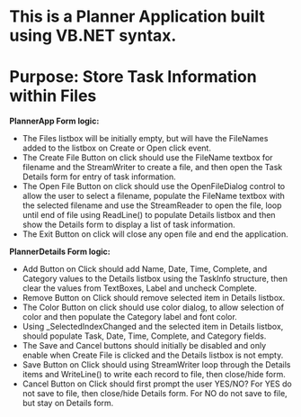 # This is a Planner Application built using VB.NET syntax.
# Purpose: Store Task Information within Files

**PlannerApp Form logic:**
  * The Files listbox will be initially empty, but will have the FileNames
  added to the listbox on Create or Open click event.
  * The Create File Button on click should use the FileName textbox for
  filename and the StreamWriter to create a file, and then open the Task
  Details form for entry of task information.
  * The Open File Button on click should use the OpenFileDialog control to
  allow the user to select a filename, populate the FileName textbox with the
  selected filename and use the StreamReader to open the file, loop until end
  of file using ReadLine() to populate Details listbox and then show the
  Details form to display a list of task information.
  * The Exit Button on click will close any open file and end the application.
  
  
**PlannerDetails Form logic:**
  * Add Button on Click should add Name, Date, Time, Complete, and Category values to the Details listbox using the TaskInfo structure, then clear the values from TextBoxes, Label and uncheck Complete.
  * Remove Button on Click should remove selected item in Details listbox.
  * The Color Button on click should use color dialog, to allow selection of color and then populate the Category label and font color.
  * Using _SelectedIndexChanged and the selected item in Details listbox, should populate Task, Date, Time, Complete, and Category fields.
  * The Save and Cancel buttons should initially be disabled and only enable when Create File is clicked and the Details listbox is not empty.
  * Save Button on Click should using StreamWriter loop through the Details items and WriteLine() to write each record to file, then close/hide form.
  * Cancel Button on Click should first prompt the user YES/NO? For YES do not save to file, then close/hide Details form. For NO do not save to file, but stay on Details form.

